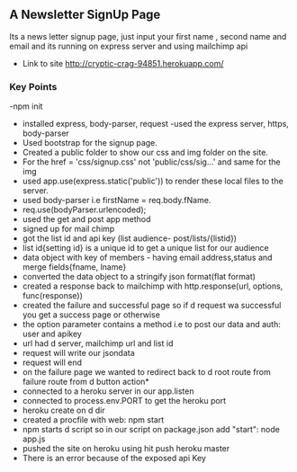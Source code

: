 
## A Newsletter SignUp Page

Its a news letter signup page, just input your first name , second name and email and its running on express server and using mailchimp api
- Link to site http://cryptic-crag-94851.herokuapp.com/

### Key Points

-npm init
- installed express, body-parser, request
-used the express server, https, body-parser
- Used bootstrap for the signup page.
- Created a public folder to show our css and img folder on the site.
- For the href = 'css/signup.css' not 'public/css/sig...' and same for the img
- used app.use(express.static('public')) to render these local files to the server.
- used body-parser i.e firstName = req.body.fName.
- req.use(bodyParser.urlencoded);
- used the get and post app method
- signed up for mail chimp
- got the list id and api key (list audience- post/lists/{listid})
- list id{setting id} is a unique id to get a unique list for our audience
- data object with key of members - having email address,status and merge fields{fname, lname}
- converted the data object to a stringify json format(flat format)
- created a response back to mailchimp with http.response(url, options, func(response))
- created the failure and successful page so if d request wa successful you get a success page or otherwise
- the option parameter contains a method i.e to post our data and auth: user and apikey
- url had d server, mailchimp url and list id
- request will write our jsondata
- request will end
- on the failure page we wanted to redirect back to d root route from failure route from d button action*
- connected to a heroku server in our app.listen
- connected to process.env.PORT to get the heroku port
- heroku create on d dir
- created a procfile with web: npm start
- npm starts d script so in our script on package.json add "start": node app.js
- pushed the site on heroku using hit push heroku master
- There is an error because of the exposed api Key
